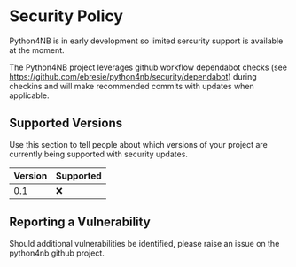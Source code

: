 # Security Policy


Python4NB is in early development so limited sercurity support is available at
the moment.

The Python4NB project leverages github workflow dependabot checks 
(see https://github.com/ebresie/python4nb/security/dependabot) during checkins 
and will make recommended commits with updates when applicable.

## Supported Versions

Use this section to tell people about which versions of your project are
currently being supported with security updates.

| Version | Supported          |
| ------- | ------------------ |
| 0.1     | :x:                |

## Reporting a Vulnerability

Should additional vulnerabilities be identified, please raise an issue on 
the python4nb github project.
